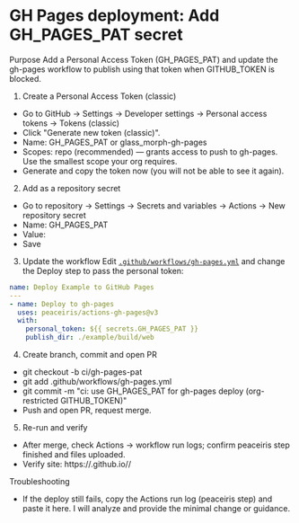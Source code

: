 # GH Pages deployment: Add GH_PAGES_PAT secret

Purpose
Add a Personal Access Token (GH_PAGES_PAT) and update the gh-pages workflow to publish using that token when GITHUB_TOKEN is blocked.

1. Create a Personal Access Token (classic)

- Go to GitHub -> Settings -> Developer settings -> Personal access tokens -> Tokens (classic)
- Click "Generate new token (classic)".
- Name: GH_PAGES_PAT or glass_morph-gh-pages
- Scopes: repo (recommended) — grants access to push to gh-pages. Use the smallest scope your org requires.
- Generate and copy the token now (you will not be able to see it again).

2. Add as a repository secret

- Go to repository -> Settings -> Secrets and variables -> Actions -> New repository secret
- Name: GH_PAGES_PAT
- Value: <paste the token>
- Save

3. Update the workflow
   Edit [`.github/workflows/gh-pages.yml`](.github/workflows/gh-pages.yml:1) and change the Deploy step to pass the personal token:

```yaml
name: Deploy Example to GitHub Pages
---
- name: Deploy to gh-pages
  uses: peaceiris/actions-gh-pages@v3
  with:
    personal_token: ${{ secrets.GH_PAGES_PAT }}
    publish_dir: ./example/build/web
```

4. Create branch, commit and open PR

- git checkout -b ci/gh-pages-pat
- git add .github/workflows/gh-pages.yml
- git commit -m "ci: use GH_PAGES_PAT for gh-pages deploy (org-restricted GITHUB_TOKEN)"
- Push and open PR, request merge.

5. Re-run and verify

- After merge, check Actions -> workflow run logs; confirm peaceiris step finished and files uploaded.
- Verify site: https://<your-org-or-user>.github.io/<repo>/

Troubleshooting

- If the deploy still fails, copy the Actions run log (peaceiris step) and paste it here. I will analyze and provide the minimal change or guidance.

